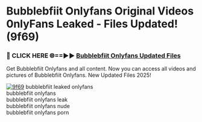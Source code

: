 # Bubblebfiit Onlyfans Original Videos 0nlyFans Leaked - Files Updated! (9f69)

<h3>🔴 CLICK HERE 🌐==►► <a href="https://tinyurl.com/2jnfzry5" rel="nofollow">Bubblebfiit Onlyfans Updated Files</a></h3>

Get Bubblebfiit Onlyfans and all content. Now you can access all videos and pictures of Bubblebfiit Onlyfans. New Updated Files 2025!

[![9f69](https://i.imgur.com/GyGTBgg.gif)](https://tinyurl.com/2jnfzry5)
bubblebfiit leaked onlyfans<br>
bubblebfiit onlyfans<br>
bubblebfiit onlyfans leak<br>
bubblebfiit onlyfans nude<br>
bubblebfiit onlyfans porn